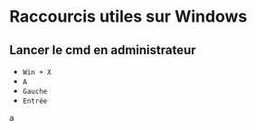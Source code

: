 # Raccourcis utiles sur Windows 

## Lancer le cmd en administrateur 
 - `Win + X`
 - `A` 
 - `Gauche`
 - `Entrée`

a